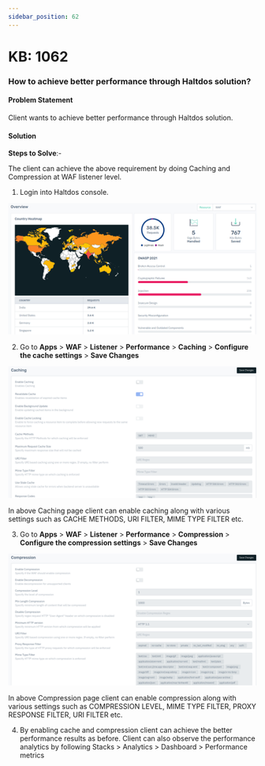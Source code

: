 ```yaml
---
sidebar_position: 62
---
```


# KB: 1062


### **How to achieve better performance through Haltdos solution?**

#### **Problem Statement**

Client wants to achieve better performance through Haltdos solution.

#### **Solution**

**Steps to Solve**:-

The client can achieve the above requirement by doing Caching and Compression at WAF listener level.

1. Login into Haltdos console.

![kb-1062](/img/waf/v8/kb/kb_1062_overview.png)

2. Go to **Apps** > **WAF** > **Listener** > **Performance** > **Caching** > **Configure the cache settings** > **Save Changes**

![kb-1062](/img/waf/v8/kb/kb_1062_caching.png)

In above Caching page client can enable caching along with various settings such as CACHE METHODS, URI FILTER, MIME TYPE FILTER etc.

3. Go to **Apps** > **WAF** > **Listener** > **Performance** > **Compression** > **Configure the compression settings** > **Save Changes**

![kb-1062](/img/waf/v8/kb/kb_1062_compression.png)

In above Compression page client can enable compression along with various settings such as COMPRESSION LEVEL, MIME TYPE FILTER, PROXY RESPONSE FILTER, URI FILTER etc.

4. By enabling cache and compression client can achieve the better performance results as before. Client can also observe the performance analytics by following Stacks > Analytics > Dashboard > Performance metrics





